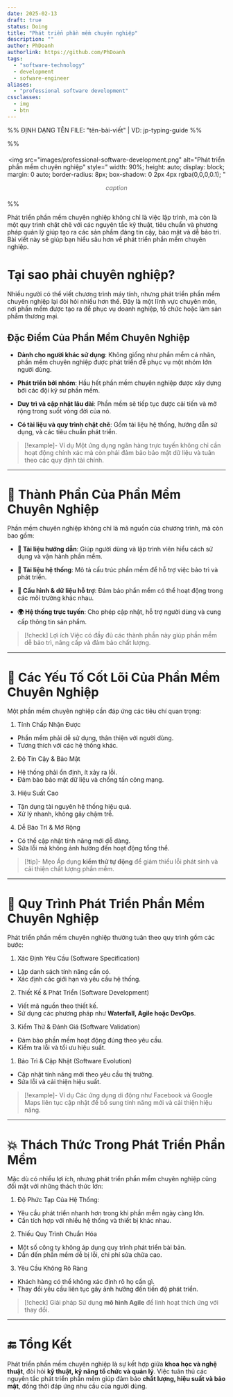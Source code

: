 ```yaml
---
date: 2025-02-13
draft: true
status: Doing
title: "Phát triển phần mềm chuyên nghiệp"
description: ""
author: PhDoanh
authorlink: https://github.com/PhDoanh
tags: 
  - "software-technology"
  - development
  - sofware-engineer
aliases:
  - "professional software development"
cssclasses:
  - img
  - btn
---
```

%% ĐỊNH DẠNG TÊN FILE: "tên-bài-viết" | VD: jp-typing-guide %%

%% <figure style="text-align: center; margin: 20px auto;">
  <img 
    src="images/professional-software-development.png"
    alt="Phát triển phần mềm chuyên nghiệp" 
    style="
      width: 90%;
      height: auto;
      display: block;
      margin: 0 auto;
      border-radius: 8px;
      box-shadow: 0 2px 4px rgba(0,0,0,0.1);
    "
  >
  <figcaption style="
    font-style: italic;
    color: #666;
    margin-top: 10px;
    font-size: 1em;
    padding: 0 10px;
  ">
    <em>caption</em>
  </figcaption>
</figure> %%

Phát triển phần mềm chuyên nghiệp không chỉ là việc lập trình, mà còn là một quy trình chặt chẽ với các nguyên tắc kỹ thuật, tiêu chuẩn và phương pháp quản lý giúp tạo ra các sản phẩm đáng tin cậy, bảo mật và dễ bảo trì. Bài viết này sẽ giúp bạn hiểu sâu hơn về phát triển phần mềm chuyên nghiệp.

#  Tại sao phải chuyên nghiệp?

Nhiều người có thể viết chương trình máy tính, nhưng phát triển phần mềm chuyên nghiệp lại đòi hỏi nhiều hơn thế. Đây là một lĩnh vực chuyên môn, nơi phần mềm được tạo ra để phục vụ doanh nghiệp, tổ chức hoặc làm sản phẩm thương mại.

## Đặc Điểm Của Phần Mềm Chuyên Nghiệp

- **Dành cho người khác sử dụng**: Không giống như phần mềm cá nhân, phần mềm chuyên nghiệp được phát triển để phục vụ một nhóm lớn người dùng.

- **Phát triển bởi nhóm**: Hầu hết phần mềm chuyên nghiệp được xây dựng bởi các đội kỹ sư phần mềm.
   
- **Duy trì và cập nhật lâu dài**: Phần mềm sẽ tiếp tục được cải tiến và mở rộng trong suốt vòng đời của nó.
   
- **Có tài liệu và quy trình chặt chẽ**: Gồm tài liệu hệ thống, hướng dẫn sử dụng, và các tiêu chuẩn phát triển.

> [!example]- Ví dụ
> Một ứng dụng ngân hàng trực tuyến không chỉ cần hoạt động chính xác mà còn phải đảm bảo bảo mật dữ liệu và tuân theo các quy định tài chính.

---

# 📜 Thành Phần Của Phần Mềm Chuyên Nghiệp

Phần mềm chuyên nghiệp không chỉ là mã nguồn của chương trình, mà còn bao gồm:

- **📄 Tài liệu hướng dẫn**: Giúp người dùng và lập trình viên hiểu cách sử dụng và vận hành phần mềm.

- **📖 Tài liệu hệ thống**: Mô tả cấu trúc phần mềm để hỗ trợ việc bảo trì và phát triển.
   
- **🔧 Cấu hình & dữ liệu hỗ trợ**: Đảm bảo phần mềm có thể hoạt động trong các môi trường khác nhau.
   
- **🌍 Hệ thống trực tuyến**: Cho phép cập nhật, hỗ trợ người dùng và cung cấp thông tin sản phẩm.   


> [!check] Lợi ích
>  Việc có đầy đủ các thành phần này giúp phần mềm dễ bảo trì, nâng cấp và đảm bảo chất lượng.

---

# 🎯 Các Yếu Tố Cốt Lõi Của Phần Mềm Chuyên Nghiệp

Một phần mềm chuyên nghiệp cần đáp ứng các tiêu chí quan trọng:

1. Tính Chấp Nhận Được

- Phần mềm phải dễ sử dụng, thân thiện với người dùng.
- Tương thích với các hệ thống khác.

2. Độ Tin Cậy & Bảo Mật

- Hệ thống phải ổn định, ít xảy ra lỗi.
- Đảm bảo bảo mật dữ liệu và chống tấn công mạng.

3. Hiệu Suất Cao

- Tận dụng tài nguyên hệ thống hiệu quả.
- Xử lý nhanh, không gây chậm trễ.

4. Dễ Bảo Trì & Mở Rộng

- Có thể cập nhật tính năng mới dễ dàng. 
- Sửa lỗi mà không ảnh hưởng đến hoạt động tổng thể.
  

> [!tip]- Mẹo
> Áp dụng **kiểm thử tự động** để giảm thiểu lỗi phát sinh và cải thiện chất lượng phần mềm.

---

# 🚀 Quy Trình Phát Triển Phần Mềm Chuyên Nghiệp

Phát triển phần mềm chuyên nghiệp thường tuân theo quy trình gồm các bước:

1. Xác Định Yêu Cầu (Software Specification)

- Lập danh sách tính năng cần có.
- Xác định các giới hạn và yêu cầu hệ thống.

2. Thiết Kế & Phát Triển (Software Development)

- Viết mã nguồn theo thiết kế.
- Sử dụng các phương pháp như **Waterfall, Agile hoặc DevOps**.

3. Kiểm Thử & Đánh Giá (Software Validation)

- Đảm bảo phần mềm hoạt động đúng theo yêu cầu.
- Kiểm tra lỗi và tối ưu hiệu suất.

1. Bảo Trì & Cập Nhật (Software Evolution)

- Cập nhật tính năng mới theo yêu cầu thị trường.
- Sửa lỗi và cải thiện hiệu suất.

> [!example]- Ví dụ
> Các ứng dụng di động như Facebook và Google Maps liên tục cập nhật để bổ sung tính năng mới và cải thiện hiệu năng.

---

# 💥 Thách Thức Trong Phát Triển Phần Mềm

Mặc dù có nhiều lợi ích, nhưng phát triển phần mềm chuyên nghiệp cũng đối mặt với những thách thức lớn:

1. Độ Phức Tạp Của Hệ Thống:

- Yêu cầu phát triển nhanh hơn trong khi phần mềm ngày càng lớn. 
- Cần tích hợp với nhiều hệ thống và thiết bị khác nhau.

2. Thiếu Quy Trình Chuẩn Hóa

- Một số công ty không áp dụng quy trình phát triển bài bản.
- Dẫn đến phần mềm dễ bị lỗi, chi phí sửa chữa cao.

3. Yêu Cầu Không Rõ Ràng

- Khách hàng có thể không xác định rõ họ cần gì.
- Thay đổi yêu cầu liên tục gây ảnh hưởng đến tiến độ phát triển.


> [!check] Giải pháp
> Sử dụng **mô hình Agile** để linh hoạt thích ứng với thay đổi.

---

# 🔚 Tổng Kết

Phát triển phần mềm chuyên nghiệp là sự kết hợp giữa **khoa học và nghệ thuật**, đòi hỏi **kỹ thuật, kỹ năng tổ chức và quản lý**. Việc tuân thủ các nguyên tắc phát triển phần mềm giúp đảm bảo **chất lượng, hiệu suất và bảo mật**, đồng thời đáp ứng nhu cầu của người dùng.

